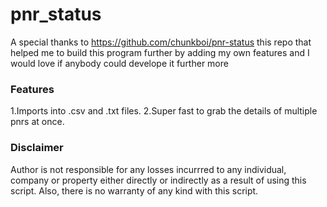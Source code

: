# pnr_status

A special thanks to https://github.com/chunkboi/pnr-status this repo that helped me to build this program further by adding my own features and I would love if anybody could develope it further more 

### Features
1.Imports into .csv and .txt files.
2.Super fast to grab the details of multiple pnrs at once.

### Disclaimer
Author is not responsible for any losses incurrred to any individual, company or property either directly or indirectly as a result of using this script. Also, there is no warranty of any kind with this script.

